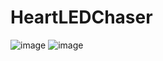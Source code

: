 # HeartLEDChaser

![image](https://github.com/user-attachments/assets/bcbdee12-7796-402a-80a0-491a94e762b6)
![image](https://github.com/user-attachments/assets/e757c5f3-980f-45f3-8e73-3737cca4f3cb)
